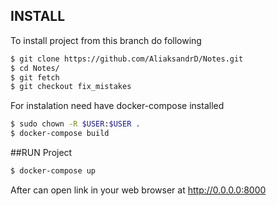 ## INSTALL
To install project from this branch do following
```bash
$ git clone https://github.com/AliaksandrD/Notes.git
$ cd Notes/
$ git fetch
$ git checkout fix_mistakes
```

For instalation need have docker-compose installed

```bash
$ sudo chown -R $USER:$USER .
$ docker-compose build
```



##RUN Project

```bash
$ docker-compose up
```

After can open link in your web browser at http://0.0.0.0:8000